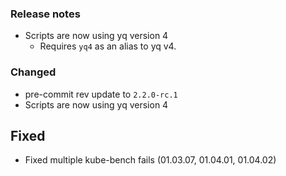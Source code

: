 ### Release notes
- Scripts are now using yq version 4
  - Requires `yq4` as an alias to yq v4.

### Changed

- pre-commit rev update to `2.2.0-rc.1`
- Scripts are now using yq version 4

## Fixed
- Fixed multiple kube-bench fails (01.03.07, 01.04.01, 01.04.02)
